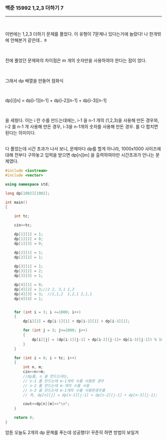 ### 백준 15992 1,2,3 더하기 7

---

<br>

이번에는 1,2,3 더하기 문제를 풀었다. 이 유형이 7문제나 있다는거에 놀랐다! 나 한개밖에 안해본거 같은데.. ㅎ 

<br>

전에 풀었던 문제와의 차이점은 m 개의 숫자만을 사용하여야 한다는 점이 었다. 

<br>

그래서 dp 배열을 만들어 점화식

<br>

dp[i][n] = dp[i-1][n-1] + dp[i-2][n-1] + dp[i-3][n-1]

<br>

을 세웠다. 이는 i 란 수를 만드는데에는, i-1 을 n-1 개의 (1,2,3)을 사용해 만든 경우와, i-2 를 n-1 개 사용해 만든 경우, i-3을 n-1개의 숫자를 사용해 만든 경우. 를 다 합치면 된다는 의미이다. 

<br> 
다 풀었는데 시간 초과가 나서 보니, 문제마다 dp를 할게 아니라, 1000x1000 사이즈에 대해 전부다 구하놓고 입력을 받으면 dp[n][m] 을 출력하여아만 시간초과가 안나는 문제였다.

<br>

```CPP
#include <iostream>
#include <vector>

using namespace std;

long dp[1002][1002];

int main()
{

    int tc;
    
    cin>>tc;

    dp[1][1] = 1;
    dp[1][2] = 0;
    dp[1][3] = 0;

    dp[2][1] = 1;
    dp[2][2] = 1;
        
    dp[3][1] = 1;
    dp[3][2] = 2;
    dp[3][3] = 1;

    dp[4][1] = 0;
    dp[4][2] = 3;//2 2, 3,1 1,3
    dp[4][3] = 3;  //1,1,2  1,2,1 2,1,1 
    dp[4][4] = 1;


    for (int i = 3; i <=1000; i++)
    {
        dp[i][2] = dp[i-1][1] + dp[i-2][1] + dp[i-3][1];

        for (int j = 3; j<=1000; j++)
        {
            dp[i][j] = (dp[i-1][j-1] + dp[i-2][j-1]+ dp[i-3][j-1]) % 1000000009;
        }  
    }

    for (int i = 0; i < tc; i++)
    {
        int n, m;
        cin>>n>>m;
        //dp를, n 을 만드는데는, 
        // n-1 를 만드는데 m-1개의 수를 사용한 경우
        // n-2 를 만드는데 m-개의 수를 사용
        // n-3 을 만드는데 m-1개의 수를 사용한경우를
        // 즉, dp[n][j] = dp[n-1][j-1] + dp[n-2][j-1] + dp[n-3][j-1];

        cout<<dp[n][m]<<"\n";
    }

    return 0;
}
```
암튼 오늘도 2개의 dp 문제를 푸는데 성공했다! 꾸준히 하면 방법이 보일겨